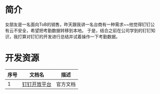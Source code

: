 # 简介
女朋友是一名面向ToB的销售，昨天跟我讲一名台商有一种需求~~他觉得钉钉公有云不安全，希望把考勤数据转移到本地。
于是，结合之前在公司学到的钉钉知识，我打算对钉钉的开发进行总结并试着操作一下考勤数据。

# 开发资源
| 序号 | 文档名 | 描述 |
| ------ | ------ | ------ |
| 1 | [钉钉开放平台](https://ding-doc.dingtalk.com/) |  官方文档 |